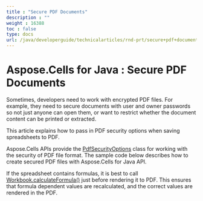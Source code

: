 ```yaml
---
title : "Secure PDF Documents" 
description : "" 
weight : 16388 
toc : false
type: docs
url: /java/developerguide/technicalarticles/rnd-prt/secure+pdf+documents/
---
```


# Aspose.Cells for Java : Secure PDF Documents


Sometimes, developers need to work with encrypted PDF files. For example, they need to secure documents with user and owner passwords so not just anyone can open them, or want to restrict whether the document content can be printed or extracted.

This article explains how to pass in PDF security options when saving spreadsheets to PDF.

Aspose.Cells APIs provide the [PdfSecurityOptions](https://apireference.aspose.com/java/cells/com.aspose.cells/PdfSecurityOptions) class for working with the security of PDF file format. The sample code below describes how to create secured PDF files with Aspose.Cells for Java API.


If the spreadsheet contains formulas, it is best to call [Workbook.calculateFormula()](https://apireference.aspose.com/java/cells/com.aspose.cells/workbook#calculateFormula()) just before rendering it to PDF. This ensures that formula dependent values are recalculated, and the correct values are rendered in the PDF.

